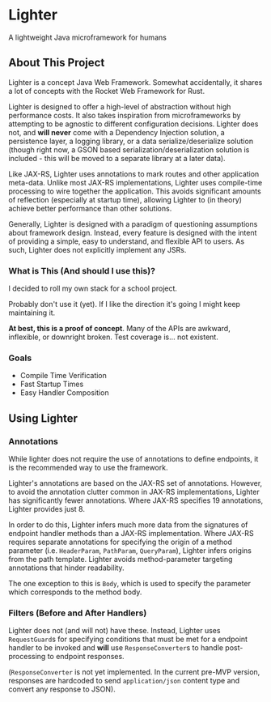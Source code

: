 # Lighter

A lightweight Java microframework for humans

## About This Project

Lighter is a concept Java Web Framework. Somewhat accidentally, it shares a lot of concepts with the
Rocket Web Framework for Rust.

Lighter is designed to offer a high-level of abstraction without high performance costs. It also takes inspiration from
microframeworks by attempting to be agnostic to different configuration decisions. Lighter does not, and __will never__
come with a Dependency Injection solution, a persistence layer, a logging library, or a data serialize/deserialize solution
(though right now, a GSON based serialization/deserialization solution is included - this will be moved to a separate
library at a later data).

Like JAX-RS, Lighter uses annotations to mark routes and other application meta-data. Unlike most
JAX-RS implementations, Lighter uses compile-time processing to wire together the application.
This avoids significant amounts of reflection (especially at startup time), allowing Lighter
to (in theory) achieve better performance than other solutions.

Generally, Lighter is designed with a paradigm of questioning assumptions about framework 
design. Instead, every feature is designed with the intent of providing a simple, easy to 
understand, and flexible API to users. As such, Lighter does not explicitly implement any JSRs.

### What is This (And should I use this)?

I decided to roll my own stack for a school project.

Probably don't use it (yet). If I like the direction it's going I might keep maintaining it.

**At best, this is a proof of concept**. Many of the APIs are awkward, inflexible, or downright broken. Test
coverage is... not existent. 

### Goals

- Compile Time Verification
- Fast Startup Times
- Easy Handler Composition

## Using Lighter

### Annotations

While lighter does not require the use of annotations to define endpoints, it is 
the recommended way to use the framework. 

Lighter's annotations are based on the JAX-RS set of annotations. However, to avoid the 
annotation clutter common in JAX-RS implementations, Lighter has significantly fewer 
annotations. Where JAX-RS specifies 19 annotations, Lighter provides just 8. 

In order to do this, Lighter infers much more data from the signatures of endpoint handler
methods than a JAX-RS implementation. Where JAX-RS requires separate annotations for
specifying the origin of a method parameter (i.e. `HeaderParam`, `PathParam`, `QueryParam`),
Lighter infers origins from the path template. Lighter avoids method-parameter targeting
annotations that hinder readability.

The one exception to this is `Body`, which is used to specify the parameter which corresponds
to the method body.

### Filters (Before and After Handlers)

Lighter does not (and will not) have these. Instead, Lighter uses `RequestGuard`s for
specifying conditions that must be met for a endpoint handler to be invoked and __will__ use
`ResponseConverter`s to handle post-processing to endpoint responses.

(`ResponseConverter` is not yet implemented. In the current pre-MVP version, responses are
hardcoded to send `application/json` content type and convert any response to JSON).